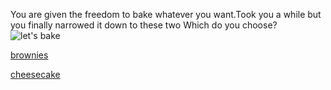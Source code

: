 You are given the freedom to bake whatever you want.Took you a while but you finally narrowed it down to these two
Which do you choose?            
![let's bake](https://images.app.goo.gl/7UcKpQzj6Ucdr3kJ7)     

[brownies](brownies.md)       

[cheesecake](cheesecake.md)            
